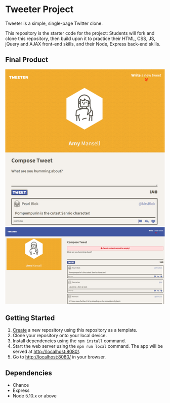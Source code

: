 # Tweeter Project
Tweeter is a simple, single-page Twitter clone.

This repository is the starter code for the project: Students will fork and clone this repository, then build upon it to practice their HTML, CSS, JS, jQuery and AJAX front-end skills, and their Node, Express back-end skills.

## Final Product
!["Screenshot of Tweeter under 1024px"](https://github.com/vikkisupurrbe/tweeter/blob/main/public/images/Screenshot%20of%20Tweeter%20under%201024px.png?raw=true)
![Screenshot of Tweeter above 1024px](https://github.com/vikkisupurrbe/tweeter/blob/main/public/images/Screenshot%20of%20Tweeter%20above%201024px.png?raw=true)

## Getting Started
1. [Create](https://docs.github.com/en/repositories/creating-and-managing-repositories/creating-a-repository-from-a-template) a new repository using this repository as a template.
2. Clone your repository onto your local device.
3. Install dependencies using the `npm install` command.
3. Start the web server using the `npm run local` command. The app will be served at <http://localhost:8080/>.
4. Go to <http://localhost:8080/> in your browser.

## Dependencies
- Chance
- Express
- Node 5.10.x or above
